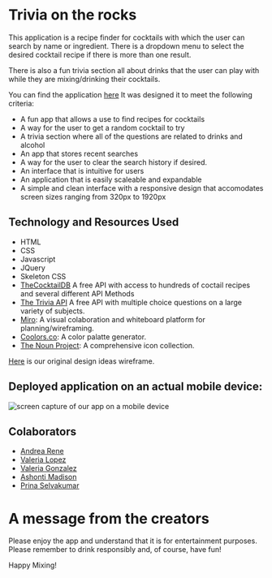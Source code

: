 # Trivia on the rocks

This application is a recipe finder for cocktails with which the user can search by name or ingredient. There is a dropdown menu to select the desired cocktail recipe if there is more than one result. 

There is also a fun trivia section all about drinks that the user can play with while they are mixing/drinking their cocktails.

  You can find the application [here]() It was designed it to meet the following criteria:

* A fun app that allows a use to find recipes for cocktails 
* A way for the user to get a random cocktail to try
* A trivia section where all of the questions are related to drinks and alcohol
*  An app that stores recent searches
* A way for the user to clear the search history if desired.
* An interface that is intuitive for users 
* An application that is easily scaleable and expandable
* A simple and clean interface with a responsive design that accomodates screen sizes ranging from 320px to 1920px

## Technology and Resources Used

* HTML
* CSS
* Javascript
* JQuery
* Skeleton CSS
* [TheCocktailDB](https://www.thecocktaildb.com/api.php) A free API with access to hundreds of coctail recipes and several different API Methods
* [The Trivia API](https://the-trivia-api.com/) A free API with multiple choice questions on a large variety of subjects.
* [Miro](https://miro.com/about/): A visual colaboration and whiteboard platform for planning/wireframing. 
* [Coolors.co](https://coolors.co/): A color palatte generator.
* [The Noun Project](https://thenounproject.com/): A comprehensive icon collection. 


[Here]() is our original design ideas wireframe.

## Deployed application on an actual mobile device:
![screen capture of our app on a mobile device]()

## Colaborators

* [Andrea Rene](https://github.com/AndreaRene)
* [Valeria Lopez](https://github.com/valopezs)
* [Valeria Gonzalez](https://github.com/ValPal1320)
* [Ashonti Madison](https://github.com/ValPal1320)
* [Prina Selvakumar](https://github.com/prinaselvakumar)

# A message from the creators

Please enjoy the app and understand that it is for entertainment purposes. Please remember to drink responsibly and, of course, have fun!

Happy Mixing!